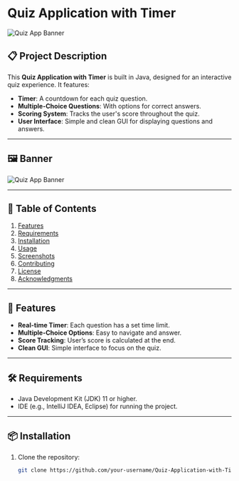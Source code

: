 # Quiz Application with Timer

![Quiz App Banner](path/to/your/image.png)

## 📋 Project Description
This **Quiz Application with Timer** is built in Java, designed for an interactive quiz experience. It features:

- **Timer**: A countdown for each quiz question.
- **Multiple-Choice Questions**: With options for correct answers.
- **Scoring System**: Tracks the user's score throughout the quiz.
- **User Interface**: Simple and clean GUI for displaying questions and answers.

---

## 🖼️ Banner
![Quiz App Banner](path/to/your/image.png)

---

## 📑 Table of Contents
1. [Features](#features)
2. [Requirements](#requirements)
3. [Installation](#installation)
4. [Usage](#usage)
5. [Screenshots](#screenshots)
6. [Contributing](#contributing)
7. [License](#license)
8. [Acknowledgments](#acknowledgments)

---

## 🌟 Features
- **Real-time Timer**: Each question has a set time limit.
- **Multiple-Choice Options**: Easy to navigate and answer.
- **Score Tracking**: User’s score is calculated at the end.
- **Clean GUI**: Simple interface to focus on the quiz.

---

## 🛠️ Requirements
- Java Development Kit (JDK) 11 or higher.
- IDE (e.g., IntelliJ IDEA, Eclipse) for running the project.

---

## 📦 Installation
1. Clone the repository:
   ```bash
   git clone https://github.com/your-username/Quiz-Application-with-Timer.git
